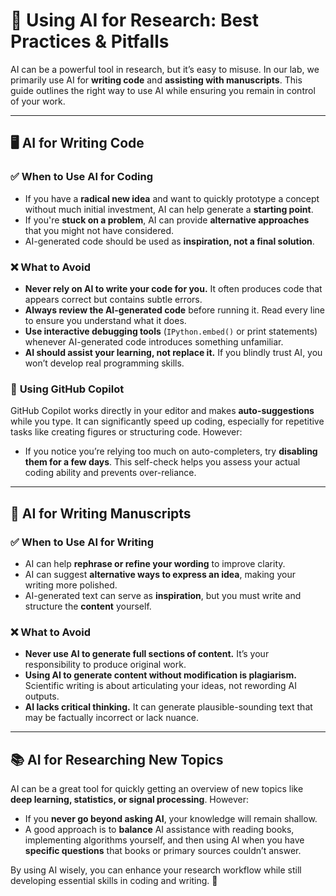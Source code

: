 # 🤖 Using AI for Research: Best Practices & Pitfalls

AI can be a powerful tool in research, but it’s easy to misuse. In our lab, we
primarily use AI for **writing code** and **assisting with manuscripts**. This
guide outlines the right way to use AI while ensuring you remain in control of
your work.

---
## 🖥️ AI for Writing Code

### ✅ **When to Use AI for Coding**
- If you have a **radical new idea** and want to quickly prototype a concept without much initial investment, AI can help generate a **starting point**.
- If you're **stuck on a problem**, AI can provide **alternative approaches** that you might not have considered.
- AI-generated code should be used as **inspiration, not a final solution**.

### ❌ **What to Avoid**
- **Never rely on AI to write your code for you.** It often produces code that appears correct but contains subtle errors.
- **Always review the AI-generated code** before running it. Read every line to ensure you understand what it does.
- **Use interactive debugging tools** (`IPython.embed()` or print statements) whenever AI-generated code introduces something unfamiliar.
- **AI should assist your learning, not replace it.** If you blindly trust AI, you won’t develop real programming skills.

### 🚀 **Using GitHub Copilot**
GitHub Copilot works directly in your editor and makes **auto-suggestions** while you type. It can significantly speed up coding, especially for repetitive tasks like creating figures or structuring code. However:
- If you notice you’re relying too much on auto-completers, try **disabling them for a few days**. This self-check helps you assess your actual coding ability and prevents over-reliance.

---
## 📄 AI for Writing Manuscripts

### ✅ **When to Use AI for Writing**
- AI can help **rephrase or refine your wording** to improve clarity.
- AI can suggest **alternative ways to express an idea**, making your writing more polished.
- AI-generated text can serve as **inspiration**, but you must write and structure the **content** yourself.

### ❌ **What to Avoid**
- **Never use AI to generate full sections of content.** It’s your responsibility to produce original work.
- **Using AI to generate content without modification is plagiarism.** Scientific writing is about articulating your ideas, not rewording AI outputs.
- **AI lacks critical thinking.** It can generate plausible-sounding text that may be factually incorrect or lack nuance.

---
## 📚 AI for Researching New Topics

AI can be a great tool for quickly getting an overview of new topics like **deep learning, statistics, or signal processing**. However:
- If you **never go beyond asking AI**, your knowledge will remain shallow.
- A good approach is to **balance** AI assistance with reading books, implementing algorithms yourself, and then using AI when you have **specific questions** that books or primary sources couldn’t answer.

By using AI wisely, you can enhance your research workflow while still developing essential skills in coding and writing. 🚀
